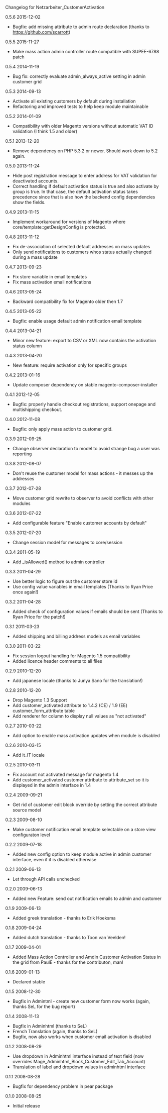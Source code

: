 Changelog for Netzarbeiter_CustomerActivation

0.5.6 2015-12-02
- Bugfix: add missing attribute to admin route declaration (thanks to https://github.com/scarrott)

0.5.5 2015-11-27
- Make mass action admin controller route compatible with SUPEE-6788 patch 

0.5.4 2014-11-19
- Bug fix: correctly evaluate admin_always_active setting in admin customer grid 

0.5.3 2014-09-13
- Activate all existing customers by default during installation
- Refactoring and improved tests to help keep module maintainable

0.5.2 2014-01-09
- Compatibility with older Magento versions without automatic VAT ID validation (I think 1.5 and older)

0.5.1 2013-12-20
- Remove dependency on PHP 5.3.2 or newer. Should work down to 5.2 again.

0.5.0 2013-11-24
- Hide post registration message to enter address for VAT validation for deactivated accounts.
- Correct handling if default activation status is true and also activate by group is true.
  In that case, the default activation status takes precedence since that is also how the
  backend config dependencies show the fields.

0.4.9 2013-11-15
- Implement workaround for versions of Magento where core/template::getDesignConfig
  is protected.

0.4.8 2013-11-12
- Fix de-association of selected default addresses on mass updates
- Only send notifications to customers whos status actually changed during a mass update 

0.4.7 2013-09-23
- Fix store variable in email templates
- Fix mass activation email notifications

0.4.6 2013-05-24
- Backward compatibility fix for Magento older then 1.7

0.4.5 2013-05-22
- Bugfix: enable usage default admin notification email template

0.4.4 2013-04-21
- Minor new feature: export to CSV or XML now contains the activation status column

0.4.3 2013-04-20
- New feature: require activation only for specific groups

0.4.2 2013-01-16
- Update composer dependency on stable magento-composer-installer

0.4.1 2012-12-05
- Bugfix: properly handle checkout registrations,
          support onepage and multishipping checkout.

0.4.0 2012-11-08
- Bugfix: only apply mass action to customer grid.

0.3.9 2012-09-25
- Change observer declaration to <type>model</type> to avoid strange bug a user was reporting

0.3.8 2012-08-07
- Don't reuse the customer model for mass actions - it messes up the addresses

0.3.7 2012-07-28
- Move customer grid rewrite to observer to avoid conflicts with other modules

0.3.6 2012-07-22
- Add configurable feature "Enable customer accounts by default"

0.3.5 2012-07-20
- Change session model for messages to core/session

0.3.4 2011-05-19
- Add _isAllowed() method to admin controller

0.3.3 2011-04-29
- Use better logic to figure out the customer store id
- Use config value variables in email templates (Thanks to Ryan Price once again!)

0.3.2 2011-04-28
- Added check of configuration values if emails should be sent (Thanks to Ryan Price for the patch!)

0.3.1 2011-03-23
- Added shipping and billing address models as email variables

0.3.0 2011-03-22
- Fix session logout handling for Magento 1.5 compatibility
- Added licence header comments to all files

0.2.9 2010-12-20
- Add japanese locale (thanks to Junya Sano for the translation!)

0.2.8 2010-12-20
- Drop Magento 1.3 Support
- Add customer_activated attribute to 1.4.2 (CE) / 1.9 (EE) customer_form_attribute table
- Add renderer for column to display null values as "not activated"

0.2.7 2010-03-22
- Add option to enable mass activation updates when module is disabled

0.2.6 2010-03-15
- Add it_IT locale

0.2.5 2010-03-11
- Fix account not activated message for magento 1.4
- Add customer_activated customer attribute to attribute_set so it is displayed in the admin interface in 1.4

0.2.4 2009-09-21
- Get rid of customer edit block override by setting the correct attribute source model

0.2.3 2009-08-10
- Make customer notification email template selectable on a store view configuraton level

0.2.2 2009-07-18
- Added new config option to keep module active in admin customer interface, even if it is disabled otherwise

0.2.1 2009-06-13
- Let through API calls unchecked

0.2.0 2009-06-13
- Added new Feature: send out notification emails to admin and customer

0.1.9 2009-06-13
- Added greek translation - thanks to Erik Hoeksma

0.1.8 2009-04-24
- Added dutch translation - thanks to Toon van Veelden!

0.1.7 2009-04-01
- Added Mass Action Controller and Amdin Customer Activation Status in the grid from PaulE - thanks for the contributon, man!

0.1.6 2009-01-13
- Declared stable

0.1.5 2008-12-30
- Bugfix in Admintml - create new customer form now works (again, thanks SeL for the bug report)

0.1.4 2008-11-13
- Bugfix in Adminhtml (thanks to SeL)
- French Translation (again, thanks to SeL)
- Bugfix, now also works when customer email activation is disabled

0.1.2 2008-08-29
- Use dropdown in Adminhtml interface instead of text field (now overrides Mage_Adminhtml_Block_Customer_Edit_Tab_Account)
- Translation of label and dropdown values in adminhtml interface

0.1.1 2008-08-28
- Bugfix for dependency problem in pear package

0.1.0 2008-08-25
- Initial release

